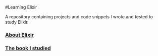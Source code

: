#Learning Elixir

A repository containing projects and code snippets I wrote and tested to study Elixir.

### [About Elixir](https://elixir-lang.org/)
### [The book I studied](https://www.manning.com/books/elixir-in-action) 	
